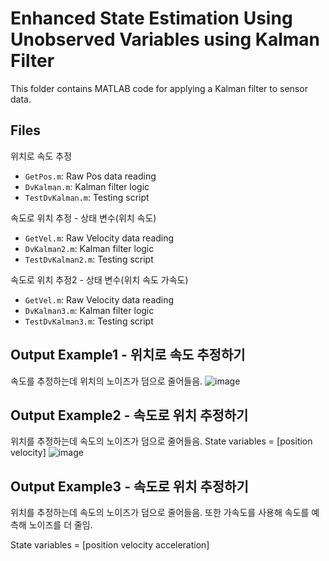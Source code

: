 # Enhanced State Estimation Using Unobserved Variables using Kalman Filter

This folder contains MATLAB code for applying a Kalman filter to sensor data.



## Files
위치로 속도 추정
- `GetPos.m`: Raw Pos data reading
- `DvKalman.m`: Kalman filter logic
- `TestDvKalman.m`: Testing script

속도로 위치 추정 - 상태 변수(위치 속도)
- `GetVel.m`: Raw Velocity data reading
- `DvKalman2.m`: Kalman filter logic
- `TestDvKalman2.m`: Testing script

속도로 위치 추정2 - 상태 변수(위치 속도 가속도)
- `GetVel.m`: Raw Velocity data reading
- `DvKalman3.m`: Kalman filter logic
- `TestDvKalman3.m`: Testing script


## Output Example1 - 위치로 속도 추정하기
속도를 추정하는데 위치의 노이즈가 덤으로 줄어들음.
![image](https://github.com/user-attachments/assets/72ce11ed-ec74-460a-955f-5e4bf3be7d70)



## Output Example2 - 속도로 위치 추정하기
위치를 추정하는데 속도의 노이즈가 덤으로 줄어들음. State variables = [position velocity]
![image](https://github.com/user-attachments/assets/932a0b61-ad0d-4d7f-b3a1-26b687af1485)



## Output Example3 - 속도로 위치 추정하기
위치를 추정하는데 속도의 노이즈가 덤으로 줄어들음. 또한 가속도를 사용해 속도를 예측해 노이즈를 더 줄임. 

State variables = [position velocity acceleration]

